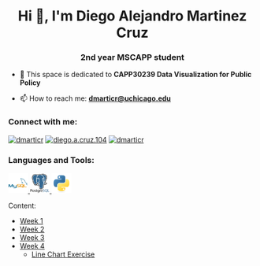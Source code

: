 <h1 align="center">Hi 👋, I'm Diego Alejandro Martinez Cruz</h1>
<h3 align="center">2nd year MSCAPP student</h3>

- 🌱 This space is dedicated to **CAPP30239 Data Visualization for Public Policy**

- 📫 How to reach me: **dmarticr@uchicago.edu**

<h3 align="left">Connect with me:</h3>
<p align="left">
<a href="https://twitter.com/dmarticr" target="blank"><img align="center" src="https://raw.githubusercontent.com/rahuldkjain/github-profile-readme-generator/master/src/images/icons/Social/twitter.svg" alt="dmarticr" height="30" width="40" /></a>
<a href="https://fb.com/diego.a.cruz.104" target="blank"><img align="center" src="https://raw.githubusercontent.com/rahuldkjain/github-profile-readme-generator/master/src/images/icons/Social/facebook.svg" alt="diego.a.cruz.104" height="30" width="40" /></a>
<a href="https://instagram.com/dmarticr" target="blank"><img align="center" src="https://raw.githubusercontent.com/rahuldkjain/github-profile-readme-generator/master/src/images/icons/Social/instagram.svg" alt="dmarticr" height="30" width="40" /></a>
</p>

<h3 align="left">Languages and Tools:</h3>
<p align="left"> <a href="https://www.mysql.com/" target="_blank" rel="noreferrer"> <img src="https://raw.githubusercontent.com/devicons/devicon/master/icons/mysql/mysql-original-wordmark.svg" alt="mysql" width="40" height="40"/> </a> <a href="https://www.postgresql.org" target="_blank" rel="noreferrer"> <img src="https://raw.githubusercontent.com/devicons/devicon/master/icons/postgresql/postgresql-original-wordmark.svg" alt="postgresql" width="40" height="40"/> </a> <a href="https://www.python.org" target="_blank" rel="noreferrer"> <img src="https://raw.githubusercontent.com/devicons/devicon/master/icons/python/python-original.svg" alt="python" width="40" height="40"/> </a> </p>

Content:

* [Week 1](https://github.com/dmarticr/CAPP30239_FA22/tree/main/week_01) 
* [Week 2](https://github.com/dmarticr/CAPP30239_FA22/tree/main/week_02)
* [Week 3](https://github.com/dmarticr/CAPP30239_FA22/tree/main/week_03)
* [Week 4](https://github.com/dmarticr/CAPP30239_FA22/tree/main/week_04)
    * [Line Chart Exercise](https://github.com/dmarticr/CAPP30239_FA22/tree/main/week_04/homework.html)

